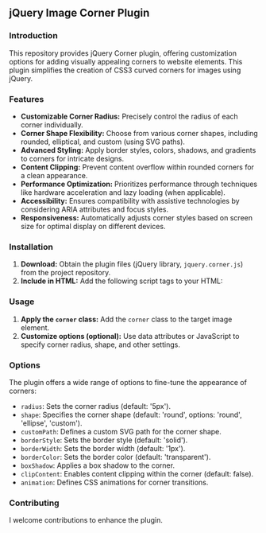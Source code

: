 ## jQuery Image Corner Plugin 

### Introduction

This repository provides jQuery Corner plugin, offering customization options for adding visually appealing corners to website elements. This plugin simplifies the creation of CSS3 curved corners for images using jQuery. 

### Features

* **Customizable Corner Radius:** Precisely control the radius of each corner individually.
* **Corner Shape Flexibility:** Choose from various corner shapes, including rounded, elliptical, and custom (using SVG paths).
* **Advanced Styling:** Apply border styles, colors, shadows, and gradients to corners for intricate designs.
* **Content Clipping:** Prevent content overflow within rounded corners for a clean appearance.
* **Performance Optimization:** Prioritizes performance through techniques like hardware acceleration and lazy loading (when applicable).
* **Accessibility:** Ensures compatibility with assistive technologies by considering ARIA attributes and focus styles.
* **Responsiveness:** Automatically adjusts corner styles based on screen size for optimal display on different devices.

### Installation

1. **Download:** Obtain the plugin files (jQuery library, `jquery.corner.js`) from the project repository.
2. **Include in HTML:** Add the following script tags to your HTML:

### Usage

1. **Apply the `corner` class:** Add the `corner` class to the target image element.
2. **Customize options (optional):** Use data attributes or JavaScript to specify corner radius, shape, and other settings.


### Options

The plugin offers a wide range of options to fine-tune the appearance of corners:

* `radius`: Sets the corner radius (default: '5px').
* `shape`: Specifies the corner shape (default: 'round', options: 'round', 'ellipse', 'custom').
* `customPath`: Defines a custom SVG path for the corner shape.
* `borderStyle`: Sets the border style (default: 'solid').
* `borderWidth`: Sets the border width (default: '1px').
* `borderColor`: Sets the border color (default: 'transparent').
* `boxShadow`: Applies a box shadow to the corner.
* `clipContent`: Enables content clipping within the corner (default: false).
* `animation`: Defines CSS animations for corner transitions.

### Contributing

I welcome contributions to enhance the plugin.
